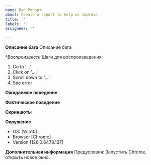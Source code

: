 ```yaml
---
name: Баг Репорт
about: Create a report to help us improve
title: ''
labels: ''
assignees: ''

---
```


**Описание бага**
Описание бага

**Воспроизвести*
Шаги для воспроизведения:
1. Go to '...'
2. Click on '....'
3. Scroll down to '....'
4. See error

**Ожидаемое поведение**


**Фактическое поведение**


**Скриншоты**


**Окружение**
 - OS: [Win10]
 - Browser [Chrome]
 - Version [126.0.6478.127]



**Дополнительная информация**
Предусловия: Запустить Chrome, открыть новое окно.
